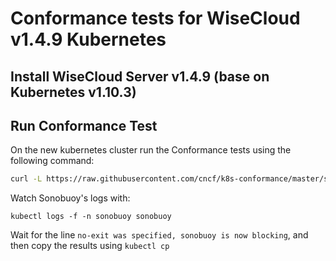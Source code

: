 # Conformance tests for WiseCloud v1.4.9 Kubernetes

## Install WiseCloud Server v1.4.9 (base on Kubernetes v1.10.3)

## Run Conformance Test

On the new kubernetes cluster run the Conformance tests using the following command:

```sh
curl -L https://raw.githubusercontent.com/cncf/k8s-conformance/master/sonobuoy-conformance.yaml | kubectl apply -f -
```

Watch Sonobuoy's logs with:

```
kubectl logs -f -n sonobuoy sonobuoy
```

Wait for the line `no-exit was specified, sonobuoy is now blocking`, and then copy the results using `kubectl cp`


